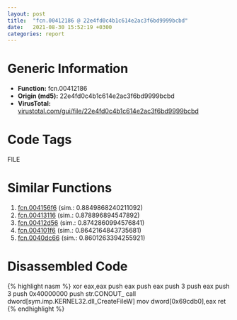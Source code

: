 ```yaml
---
layout: post
title:  "fcn.00412186 @ 22e4fd0c4b1c614e2ac3f6bd9999bcbd"
date:   2021-08-30 15:52:19 +0300
categories: report
---
```


# Generic Information
- **Function:** fcn.00412186
- **Origin (md5):** 22e4fd0c4b1c614e2ac3f6bd9999bcbd
- **VirusTotal:** [virustotal.com/gui/file/22e4fd0c4b1c614e2ac3f6bd9999bcbd][virustotal_ref]

# Code Tags
<span class="tag" id="FILE">FILE</span>


# Similar Functions

1. [fcn.004156f6][similar_1_ref] (sim.: 0.8849868240211092)
2. [fcn.00413116][similar_2_ref] (sim.: 0.878896894547892)
3. [fcn.00412d56][similar_3_ref] (sim.: 0.8742860994576841)
4. [fcn.004101f6][similar_4_ref] (sim.: 0.8642164843735681)
5. [fcn.0040dc66][similar_5_ref] (sim.: 0.8601263394255921)


# Disassembled Code

{% highlight nasm %}
xor eax,eax
push eax
push eax
push 3
push eax
push 3
push 0x40000000
push str.CONOUT_
call dword[sym.imp.KERNEL32.dll_CreateFileW]
mov dword[0x69cdb0],eax
ret 
{% endhighlight %}


[similar_1_ref]: /report/fcn.004156f6@4643b8f5a3d13e435a65fc553546b71e
[similar_2_ref]: /report/fcn.00413116@883dfc165005908f8666e487fe529d8c
[similar_3_ref]: /report/fcn.00412d56@6e195fbdf6b398dc597c28abc7c7a2ae
[similar_4_ref]: /report/fcn.004101f6@fec037c981b84fb9df87dac6521840c9
[similar_5_ref]: /report/fcn.0040dc66@f9b80f61ad003ebdee20dab4a0087d2a
[virustotal_ref]: https://www.virustotal.com/gui/file/22e4fd0c4b1c614e2ac3f6bd9999bcbd
